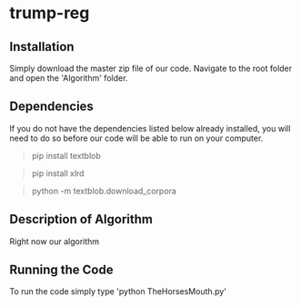 # trump-reg

## Installation

Simply download the master zip file of our code. Navigate to the root folder and open the 'Algorithm' folder. 

## Dependencies

If you do not have the dependencies listed below already installed, you will need to do so before our code will be able to run on your computer.

> pip install textblob

> pip install xlrd

> python -m textblob.download_corpora


## Description of Algorithm

Right now our algorithm

## Running the Code

To run the code simply type 'python TheHorsesMouth.py'
